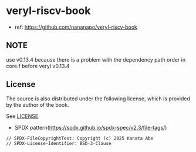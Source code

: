 # veryl-riscv-book

- ref: https://github.com/nananapo/veryl-riscv-book

## NOTE

use v0.13.4 because there is a problem with the dependency path order in core.f before veryl v0.13.4

## License

The source is also distributed under the following license, which is provided by the author of the book.

See [LICENSE](./LICENSE)

- SPDX pattern(https://spdx.github.io/spdx-spec/v2.3/file-tags/)

```
// SPDX-FileCopyrightText: Copyright (c) 2025 Kanata Abe
// SPDX-License-Identifier: BSD-3-Clause
```
